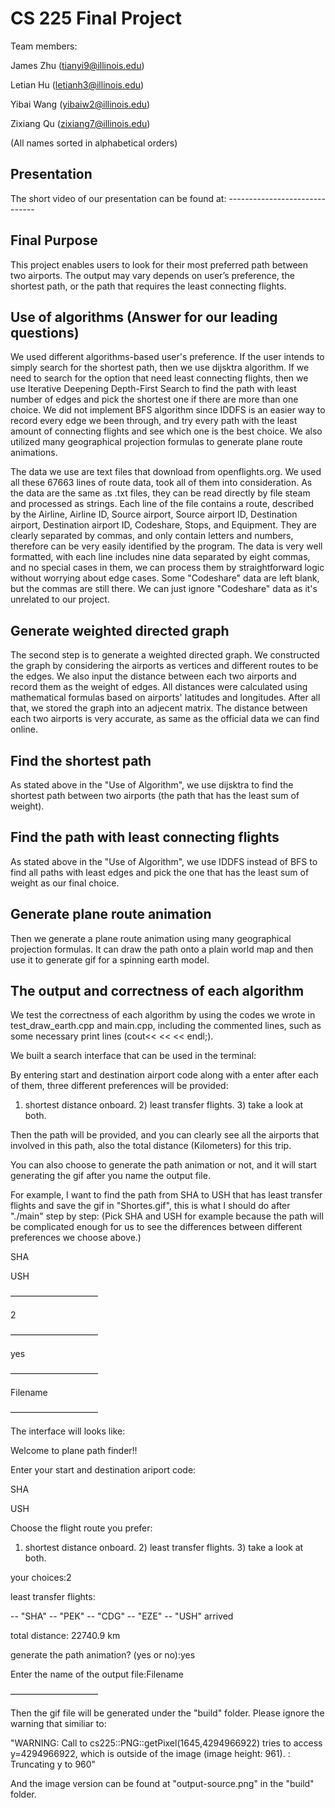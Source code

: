 # CS 225 Final Project
Team members: 

James Zhu (tianyi9@illinois.edu)

Letian Hu (letianh3@illinois.edu)

Yibai Wang (yibaiw2@illinois.edu)

Zixiang Qu (zixiang7@illinois.edu)

(All names sorted in alphabetical orders)


## Presentation

The short video of our presentation can be found at: ------------------------------

## Final Purpose

This project enables users to look for their most preferred path between two airports. The output may vary depends on user’s preference, the shortest path, or the path that requires the least connecting flights.

## Use of algorithms (Answer for our leading questions)

We used different algorithms-based user's preference. If the user intends to simply search for the shortest path, then we use dijsktra algorithm. If we need to search for the option that need least connecting flights, then we use Iterative Deepening Depth-First Search to find the path with least number of edges and pick the shortest one if there are more than one choice. We did not implement BFS algorithm since IDDFS is an easier way to record every edge we been through, and try every path with the least amount of connecting flights and see which one is the best choice. We also utilized many geographical projection formulas to generate plane route animations. 

The data we use are text files that download from openflights.org. We used all these 67663 lines of route data, took all of them into consideration. As the data are the same as .txt files, they can be read directly by file steam and processed as strings. Each line of the file contains a route, described by the Airline, Airline ID, Source airport, Source airport ID, Destination airport, Destination airport ID, Codeshare, Stops, and Equipment. They are clearly separated by commas, and only contain letters and numbers, therefore can be very easily identified by the program.
The data is very well formatted, with each line includes nine data separated by eight commas, and no special cases in them, we can process them by straightforward logic without worrying about edge cases. Some "Codeshare" data are left blank, but the commas are still there. We can just ignore "Codeshare" data as it's unrelated to our project.



## Generate weighted directed graph
The second step is to generate a weighted directed graph. We constructed the graph by considering the airports as vertices and different routes to be the edges. We also input the distance between each two airports and record them as the weight of edges. All distances were calculated using mathematical formulas based on airports' latitudes and longitudes. After all that, we stored the graph into an adjecent matrix. The distance between each two airports is very accurate, as same as the official data we can find online. 

## Find the shortest path

As stated above in the "Use of Algorithm", we use dijsktra to find the shortest path between two airports (the path that has the least sum of weight).

## Find the path with least connecting flights

As stated above in the "Use of Algorithm", we use IDDFS instead of BFS to find all paths with least edges and pick the one that has the least sum of weight as our final choice.

## Generate plane route animation

Then we generate a plane route animation using many geographical projection formulas. It can draw the path onto a plain world map and then use it to generate gif for a spinning earth model.

## The output and correctness of each algorithm

We test the correctness of each algorithm by using the codes we wrote in test_draw_earth.cpp and main.cpp, including the commented lines, such as some necessary print lines (cout<< << << endl;).

We built a search interface that can be used in the terminal:

By entering start and destination airport code along with a enter after each of them, three different preferences will be provided:
1) shortest distance onboard.  2) least transfer flights.  3) take a look at both.

Then the path will be provided, and you can clearly see all the airports that involved in this path, also the total distance (Kilometers) for this trip.

You can also choose to generate the path animation or not, and it will start generating the gif after you name the output file.

For example, I want to find the path from SHA to USH that has least transfer flights and save the gif in "Shortes.gif", this is what I should do after "./main" step by step: (Pick SHA and USH for example because the path will be complicated enough for us to see the differences between different preferences we choose above.)

SHA

USH

——————————

2

——————————

yes

——————————

Filename

——————————

The interface will looks like:

Welcome to plane path finder!!

Enter your start and destination ariport code:

SHA

USH

Choose the flight route you prefer:

1) shortest distance onboard.  2) least transfer flights.  3) take a look at both.

your choices:2

least transfer flights:

 -- "SHA" -- "PEK" -- "CDG" -- "EZE" -- "USH"  arrived
 
total distance: 22740.9 km

generate the path animation? (yes or no):yes

Enter the name of the output file:Filename

——————————

Then the gif file will be generated under the "build" folder. Please ignore the warning that similiar to:

"WARNING: Call to cs225::PNG::getPixel(1645,4294966922) tries to access y=4294966922, which is outside of the image (image height: 961).
       : Truncating y to 960"

And the image version can be found at "output-source.png" in the "build" folder.
